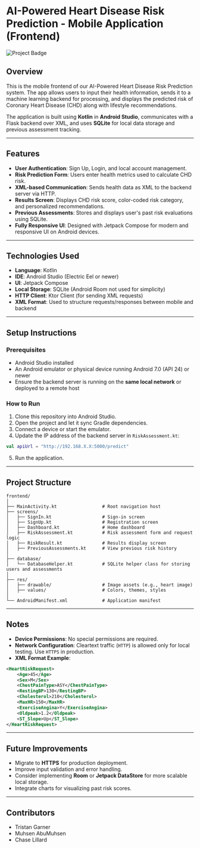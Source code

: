 # AI-Powered Heart Disease Risk Prediction - Mobile Application (Frontend)

![Project Badge](https://img.shields.io/badge/Frontend-Kotlin%2FAndroidStudio-blue)

## Overview

This is the mobile frontend of our AI-Powered Heart Disease Risk Prediction system. The app allows users to input their health information, sends it to a machine learning backend for processing, and displays the predicted risk of Coronary Heart Disease (CHD) along with lifestyle recommendations.

The application is built using **Kotlin** in **Android Studio**, communicates with a Flask backend over XML, and uses **SQLite** for local data storage and previous assessment tracking.

---

## Features

- **User Authentication**: Sign Up, Login, and local account management.
- **Risk Prediction Form**: Users enter health metrics used to calculate CHD risk.
- **XML-based Communication**: Sends health data as XML to the backend server via HTTP.
- **Results Screen**: Displays CHD risk score, color-coded risk category, and personalized recommendations.
- **Previous Assessments**: Stores and displays user's past risk evaluations using SQLite.
- **Fully Responsive UI**: Designed with Jetpack Compose for modern and responsive UI on Android devices.

---

## Technologies Used

- **Language**: Kotlin
- **IDE**: Android Studio (Electric Eel or newer)
- **UI**: Jetpack Compose
- **Local Storage**: SQLite (Android Room not used for simplicity)
- **HTTP Client**: Ktor Client (for sending XML requests)
- **XML Format**: Used to structure requests/responses between mobile and backend

---

## Setup Instructions

### Prerequisites

- Android Studio installed
- An Android emulator or physical device running Android 7.0 (API 24) or newer
- Ensure the backend server is running on the **same local network** or deployed to a remote host

### How to Run

1. Clone this repository into Android Studio.
2. Open the project and let it sync Gradle dependencies.
3. Connect a device or start the emulator.
4. Update the IP address of the backend server in `RiskAssessment.kt`:

```kotlin
val apiUrl = "http://192.168.X.X:5000/predict"
```

5. Run the application.

---

## Project Structure

```
frontend/
│
├── MainActivity.kt                 # Root navigation host
├── screens/
│   ├── SignIn.kt                   # Sign-in screen
│   ├── SignUp.kt                   # Registration screen
│   ├── Dashboard.kt                # Home dashboard
│   ├── RiskAssessment.kt           # Risk assessment form and request logic
│   ├── RiskResult.kt               # Results display screen
│   ├── PreviousAssessments.kt      # View previous risk history
│
├── database/
│   └── DatabaseHelper.kt           # SQLite helper class for storing users and assessments
│
├── res/
│   ├── drawable/                   # Image assets (e.g., heart image)
│   ├── values/                     # Colors, themes, styles
│
└── AndroidManifest.xml             # Application manifest
```

---

## Notes

- **Device Permissions**: No special permissions are required.
- **Network Configuration**: Cleartext traffic (`HTTP`) is allowed only for local testing. Use `HTTPS` in production.
- **XML Format Example**:

```xml
<HeartRiskRequest>
    <Age>45</Age>
    <Sex>M</Sex>
    <ChestPainType>ASY</ChestPainType>
    <RestingBP>130</RestingBP>
    <Cholesterol>210</Cholesterol>
    <MaxHR>150</MaxHR>
    <ExerciseAngina>Y</ExerciseAngina>
    <Oldpeak>1.2</Oldpeak>
    <ST_Slope>Up</ST_Slope>
</HeartRiskRequest>
```

---

## Future Improvements

- Migrate to **HTTPS** for production deployment.
- Improve input validation and error handling.
- Consider implementing **Room** or **Jetpack DataStore** for more scalable local storage.
- Integrate charts for visualizing past risk scores.


---

## Contributors

- Tristan Garner  
- Muhsen AbuMuhsen  
- Chase Lillard

